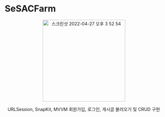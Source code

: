 # SeSACFarm

<div align="center">

  
<img width="263" alt="스크린샷 2022-04-27 오후 3 52 54" src="https://user-images.githubusercontent.com/56185581/165458977-a23defe4-d960-4f0b-9192-a608127bb945.png">
  
  
  URLSession, SnapKit, MVVM
  회원가입, 로그인, 게시글 불러오기 및 CRUD 구현
  
  

  
  </div>
